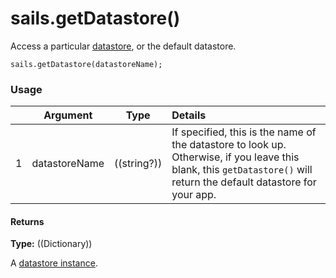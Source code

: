 # sails.getDatastore()
Access a particular [datastore](https://sailsjs.com/documentation/concepts/models-and-orm#?datastores), or the default datastore.

```usage
sails.getDatastore(datastoreName);
```

### Usage


|   |          Argument           | Type                | Details
|---|---------------------------- | ------------------- |:-----------
| 1 |        datastoreName        | ((string?))         |  If specified, this is the name of the datastore to look up. Otherwise, if you leave this blank, this `getDatastore()` will return the default datastore for your app.

#### Returns

**Type:** ((Dictionary))

A [datastore instance](https://sailsjs.com/documentation/reference/waterline-orm/datastores).

<docmeta name="displayName" value="sails.getDatastore()">
<docmeta name="pageType" value="method">
